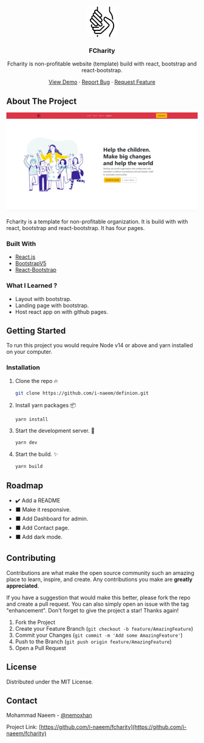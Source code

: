 <!-- PROJECT LOGO -->
<br />
<div align="center">

<a href="https://github.com/i-naeem/definion">
<img src="public/favicon.png" alt="Logo" width="80" height="80">
</a>
<h3 align="center">FCharity</h3>
<p align="center">
Fcharity is non-profitable website (template) build with react, bootstrap and react-bootstrap.
<br />

<a href="https://i-naeem.github.io/fcharity">View Demo</a>
·
<a href="https://github.com/i-naeem/fcharity/issues">Report Bug</a>
·
<a href="https://github.com/i-naeem/fcharity/issues">Request Feature</a>
</p>

</div>

<!-- ABOUT THE PROJECT -->

## About The Project

![Definion Demo Picture](/demo.jpeg)

Fcharity is a template for non-profitable organization. It is build with with react, bootstrap and react-bootstrap. It has four pages.

### Built With

- [React.js](https://reactjs.org/)
- [BootstrapV5](https://getbootstrap.com/)
- [React-Bootstrap](https://react-bootstrap.github.io/)

### What I Learned ?

- Layout with bootstrap.
- Landing page with bootstrap.
- Host react app on with github pages.

<!-- GETTING STARTED -->

## Getting Started

To run this project you would require Node v14 or above and yarn installed on your computer.

### Installation

1. Clone the repo :fire:

   ```sh
   git clone https://github.com/i-naeem/definion.git
   ```

2. Install yarn packages :package:

   ```sh
   yarn install
   ```

3. Start the development server. :hammer:

   ```sh
   yarn dev
   ```

4. Start the build. :sparkles:

    ```sh
    yarn build
    ```

<!-- ROADMAP -->

## Roadmap

- :heavy_check_mark: Add a README
- :black_large_square: Make it responsive.
- :black_large_square: Add Dashboard for admin.
- :black_large_square: Add Contact page.
- :black_large_square: Add dark mode.

<!-- CONTRIBUTING -->

## Contributing

Contributions are what make the open source community such an amazing place to learn, inspire, and create. Any contributions you make are **greatly appreciated**.

If you have a suggestion that would make this better, please fork the repo and create a pull request. You can also simply open an issue with the tag "enhancement".
Don't forget to give the project a star! Thanks again!

1. Fork the Project
2. Create your Feature Branch (`git checkout -b feature/AmazingFeature`)
3. Commit your Changes (`git commit -m 'Add some AmazingFeature'`)
4. Push to the Branch (`git push origin feature/AmazingFeature`)
5. Open a Pull Request

<!-- LICENSE -->

## License

Distributed under the MIT License.

<!-- CONTACT -->

## Contact

Mohammad Naeem - [@nemoxhan](https://twitter.com/nemoxhan)

Project Link: [https://github.com/i-naeem/fcharity](https://github.com/i-naeem/fcharity)
